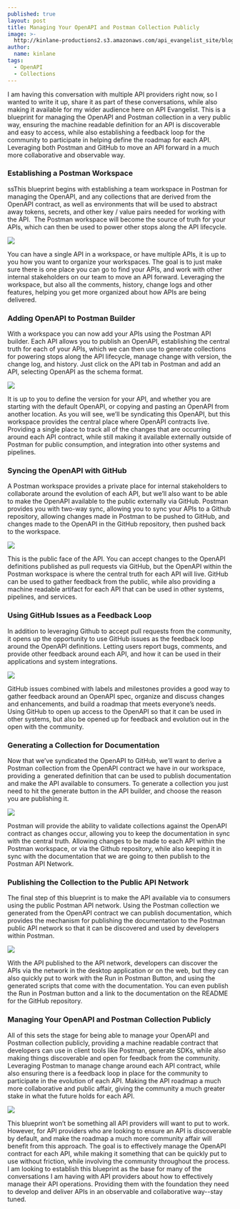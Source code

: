 ```yaml
---
published: true
layout: post
title: Managing Your OpenAPI and Postman Collection Publicly
image: >-
  http://kinlane-productions2.s3.amazonaws.com/api_evangelist_site/blog/postman_api_network_explore.png
author:
  name: kinlane
tags:
  - OpenAPI
  - Collections
---
```

I am having this conversation with multiple API providers right now, so I wanted to write it up, share it as part of these conversations, while also making it available for my wider audience here on API Evangelist. This is a blueprint for managing the OpenAPI and Postman collection in a very public way, ensuring the machine readable definition for an API is discoverable and easy to access, while also establishing a feedback loop for the community to participate in helping define the roadmap for each API. Leveraging both Postman and GitHub to move an API forward in a much more collaborative and observable way.

### Establishing a Postman Workspace

ssThis blueprint begins with establishing a team workspace in Postman for managing the OpenAPI, and any collections that are derived from the OpenAPI contract, as well as environments that will be used to abstract away tokens, secrets, and other key / value pairs needed for working with the API.  The Postman workspace will become the source of truth for your APIs, which can then be used to power other stops along the API lifecycle.

![](http://kinlane-productions2.s3.amazonaws.com/api_evangelist_site/blog/workspace_image.png)

You can have a single API in a workspace, or have multiple APIs, it is up to you how you want to organize your workspaces. The goal is to just make sure there is one place you can go to find your APIs, and work with other internal stakeholders on our team to move an API forward. Leveraging the workspace, but also all the comments, history, change logs and other features, helping you get more organized about how APIs are being delivered. 

### Adding OpenAPI to Postman Builder

With a workspace you can now add your APIs using the Postman API builder. Each API allows you to publish an OpenAPI, establishing the central truth for each of your APIs, which we can then use to generate collections for powering stops along the API lifecycle, manage change with version, the change log, and history. Just click on the API tab in Postman and add an API, selecting OpenAPI as the schema format. 

![](http://kinlane-productions2.s3.amazonaws.com/api_evangelist_site/blog/buidl_image.png)

It is up to you to define the version for your API, and whether you are starting with the default OpenAPI, or copying and pasting an OpenAPI from another location. As you will see, we’ll be syndicating this OpenAPI, but this workspace provides the central place where OpenAPI contracts live. Providing a single place to track all of the changes that are occurring around each API contract, while still making it available externally outside of Postman for public consumption, and integration into other systems and pipelines.

### Syncing the OpenAPI with GitHub

A Postman workspace provides a private place for internal stakeholders to collaborate around the evolution of each API, but we’ll also want to be able to make the OpenAPI available to the public externally via GitHub. Postman provides you with two-way sync, allowing you to sync your APIs to a Github repository, allowing changes made in Postman to be pushed to GitHub, and changes made to the OpenAPI in the GitHub repository, then pushed back to the workspace.

![](http://kinlane-productions2.s3.amazonaws.com/api_evangelist_site/blog/github_image.png)

This is the public face of the API. You can accept changes to the OpenAPI definitions published as pull requests via GitHub, but the OpenAPI within the Postman workspace is where the central truth for each API will live. GitHub can be used to gather feedback from the public, while also providing a machine readable artifact for each API that can be used in other systems, pipelines, and services.

### Using GitHub Issues as a Feedback Loop

In addition to leveraging Github to accept pull requests from the community, it opens up the opportunity to use GitHub issues as the feedback loop around the OpenAPI definitions. Letting users report bugs, comments, and provide other feedback around each API, and how it can be used in their applications and system integrations.

![](http://kinlane-productions2.s3.amazonaws.com/api_evangelist_site/blog/github_issues_image.png)

GitHub issues combined with labels and milestones provides a good way to gather feedback around an OpenAPI spec, organize and discuss changes and enhancements, and build a roadmap that meets everyone’s needs. Using GitHub to open up access to the OpenAPI so that it can be used in other systems, but also be opened up for feedback and evolution out in the open with the community. 

### Generating a Collection for Documentation

Now that we’ve syndicated the OpenAPI to GitHub, we’ll want to derive a Postman collection from the OpenAPI contract we have in our workspace, providing a  generated definition that can be used to publish documentation and make the API available to consumers. To generate a collection you just need to hit the generate button in the API builder, and choose the reason you are publishing it.

![](http://kinlane-productions2.s3.amazonaws.com/api_evangelist_site/blog/generate_image.png)

Postman will provide the ability to validate collections against the OpenAPI contract as changes occur, allowing you to keep the documentation in sync with the central truth. Allowing changes to be made to each API within the Postman workspace, or via the Github repository, while also keeping it in sync with the documentation that we are going to then publish to the Postman API Network.

### Publishing the Collection to the Public API Network

The final step of this blueprint is to make the API available via to consumers using the public Postman API network. Using the Postman collection we generated from the OpenAPI contract we can publish documentation, which provides the mechanism for publishing the documentation to the Postman public API network so that it can be discovered and used by developers within Postman.

![](http://kinlane-productions2.s3.amazonaws.com/api_evangelist_site/blog/publish_documentation.png)

With the API published to the API network, developers can discover the APIs via the network in the desktop application or on the web, but they can also quickly put to work with the Run in Postman Button, and using the generated scripts that come with the documentation. You can even publish the Run in Postman button and a link to the documentation on the README for the GitHub repository.

### Managing Your OpenAPI and Postman Collection Publicly

All of this sets the stage for being able to manage your OpenAPI and Postman collection publicly, providing a machine readable contract that developers can use in client tools like Postman, generate SDKs, while also making things discoverable and open for feedback from the community. Leveraging Postman to manage change around each API contract, while also ensuring there is a feedback loop in place for the community to participate in the evolution of each API. Making the API roadmap a much more collaborative and public affair, giving the community a much greater stake in what the future holds for each API.

![](http://kinlane-productions2.s3.amazonaws.com/api_evangelist_site/blog/postman_api_network_explore.png)

This blueprint won’t be something all API providers will want to put to work. However, for API providers who are looking to ensure an API is discoverable by default, and make the roadmap a much more community affair will benefit from this approach. The goal is to effectively manage the OpenAPI contract for each API, while making it something that can be quickly put to use without friction, while involving the community throughout the process. I am looking to establish this blueprint as the base for many of the conversations I am having with API providers about how to effectively manage their API operations. Providing them with the foundation they need to develop and deliver APIs in an observable and collaborative way--stay tuned.